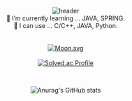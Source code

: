 <div align=center>

<!--
**doomdabo/doomdabo** is a ✨ _special_ ✨ repository because its `README.md` (this file) appears on your GitHub profile.

Here are some ideas to get you started:

- 🔭 I’m currently working on ...
- 🌱 I’m currently learning ...
- 👯 I’m looking to collaborate on ...
- 🤔 I’m looking for help with ...
- 💬 Ask me about ...
- 📫 How to reach me: ...
- 😄 Pronouns: ...
- ⚡ Fun fact: ...

-->

![header](https://capsule-render.vercel.app/api?type=wave&color=auto&height=300&section=header&text=doomdabo&fontSize=90)
  <br>
    🌱 I’m currently learning ... JAVA, SPRING. <br>
    🔭 I can use ... C/C++, JAVA, Python.
    <br>   
    <br>
[![Moon.svg](https://moon-svg.minung.dev/moon.svg?theme=ray)](https://moon-svg.minung.dev)
    <br>
    <br>
    [![Solved.ac Profile](http://mazassumnida.wtf/api/generate_badge?boj=bbo1209)](https://solved.ac/bbo1209)<br/>

  <br>
  
![Anurag's GitHub stats](https://github-readme-stats.vercel.app/api?username=doomdabo&show_icons=true&theme=radical)



  
  </div>
